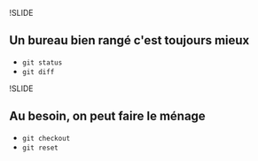 !SLIDE
## Un bureau bien rangé c'est toujours mieux
- `git status`
- `git diff`

!SLIDE
## Au besoin, on peut faire le ménage
- `git checkout`
- `git reset`
